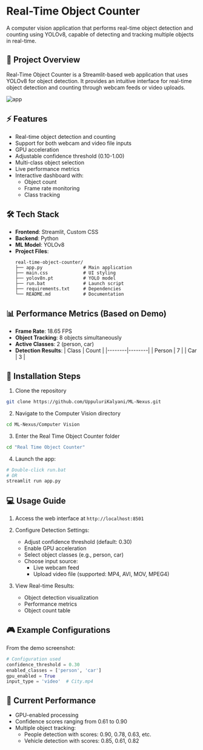 # Real-Time Object Counter

A computer vision application that performs real-time object detection and counting using YOLOv8, capable of detecting and tracking multiple objects in real-time.

## 🎯 Project Overview

Real-Time Object Counter is a Streamlit-based web application that uses YOLOv8 for object detection. It provides an intuitive interface for real-time object detection and counting through webcam feeds or video uploads.

![app](https://github.com/user-attachments/assets/ca4f20ca-2503-464a-b61c-d9ded35bcb94)

## ⚡ Features
- Real-time object detection and counting
- Support for both webcam and video file inputs
- GPU acceleration
- Adjustable confidence threshold (0.10-1.00)
- Multi-class object selection
- Live performance metrics
- Interactive dashboard with:
  - Object count
  - Frame rate monitoring
  - Class tracking

## 🛠️ Tech Stack
- **Frontend**: Streamlit, Custom CSS
- **Backend**: Python
- **ML Model**: YOLOv8
- **Project Files**:
  ```
  real-time-object-counter/
  ├── app.py               # Main application
  ├── main.css             # UI styling
  ├── yolov8n.pt           # YOLO model
  ├── run.bat              # Launch script
  ├── requirements.txt     # Dependencies
  └── README.md            # Documentation
  ```

## 📊 Performance Metrics (Based on Demo)
- **Frame Rate**: 18.65 FPS
- **Object Tracking**: 8 objects simultaneously
- **Active Classes**: 2 (person, car)
- **Detection Results**:
  | Class  | Count |
  |--------|--------|
  | Person | 7      |
  | Car    | 3      |

## 🚀 Installation Steps

1. Clone the repository
```bash
git clone https://github.com/UppuluriKalyani/ML-Nexus.git
```

2. Navigate to the Computer Vision directory
```bash
cd ML-Nexus/Computer Vision
```

3. Enter the Real Time Object Counter folder
```bash
cd "Real Time Object Counter"
```

4. Launch the app:
```bash
# Double-click run.bat
# OR
streamlit run app.py
```

## 💻 Usage Guide

1. Access the web interface at `http://localhost:8501`

2. Configure Detection Settings:
   - Adjust confidence threshold (default: 0.30)
   - Enable GPU acceleration
   - Select object classes (e.g., person, car)
   - Choose input source:
     - Live webcam feed
     - Upload video file (supported: MP4, AVI, MOV, MPEG4)

3. View Real-time Results:
   - Object detection visualization
   - Performance metrics
   - Object count table

## 🎮 Example Configurations

From the demo screenshot:
```python
# Configuration used
confidence_threshold = 0.30
enabled_classes = ['person', 'car']
gpu_enabled = True
input_type = 'video'  # City.mp4
```

## 🔄 Current Performance
- GPU-enabled processing
- Confidence scores ranging from 0.61 to 0.90
- Multiple object tracking:
  - People detection with scores: 0.90, 0.78, 0.63, etc.
  - Vehicle detection with scores: 0.85, 0.61, 0.82